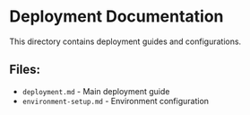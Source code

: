 # Deployment Documentation

This directory contains deployment guides and configurations.

## Files:
- `deployment.md` - Main deployment guide
- `environment-setup.md` - Environment configuration 